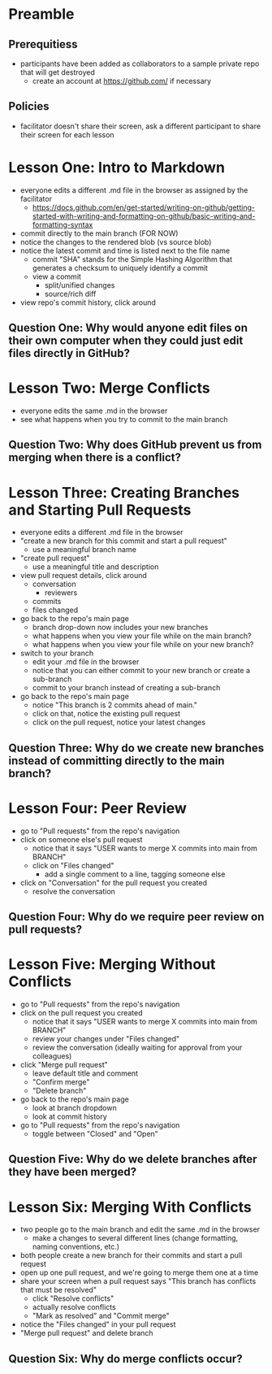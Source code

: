 # Preamble

## Prerequitiess
- participants have been added as collaborators to a sample private repo that will get destroyed
	- create an account at https://github.com/ if necessary

## Policies
- facilitator doesn't share their screen, ask a different participant to share their screen for each lesson

# Lesson One: Intro to Markdown
- everyone edits a different .md file in the browser as assigned by the facilitator
	- https://docs.github.com/en/get-started/writing-on-github/getting-started-with-writing-and-formatting-on-github/basic-writing-and-formatting-syntax
- commit directly to the main branch (FOR NOW)
- notice the changes to the rendered blob (vs source blob)
- notice the latest commit and time is listed next to the file name
	- commit "SHA" stands for the Simple Hashing Algorithm that generates a checksum to uniquely identify a commit
	- view a commit
		- split/unified changes
		- source/rich diff
- view repo's commit history, click around

## Question One: Why would anyone edit files on their own computer when they could just edit files directly in GitHub?

# Lesson Two: Merge Conflicts
- everyone edits the same .md in the browser
- see what happens when you try to commit to the main branch

## Question Two: Why does GitHub prevent us from merging when there is a conflict?

# Lesson Three: Creating Branches and Starting Pull Requests
- everyone edits a different .md file in the browser
- "create a new branch for this commit and start a pull request"
	- use a meaningful branch name
- "create pull request"
	- use a meaningful title and description
- view pull request details, click around
	- conversation
		- reviewers
	- commits
	- files changed
- go back to the repo's main page
	- branch drop-down now includes your new branches
	- what happens when you view your file while on the main branch?
	- what happens when you view your file while on your new branch?
- switch to your branch
	- edit your .md file in the browser
	- notice that you can either commit to your new branch or create a sub-branch
	- commit to your branch instead of creating a sub-branch
- go back to the repo's main page
	- notice "This branch is 2 commits ahead of main."
	- click on that, notice the existing pull request
	- click on the pull request, notice your latest changes

## Question Three: Why do we create new branches instead of committing directly to the main branch?

# Lesson Four: Peer Review
- go to "Pull requests" from the repo's navigation
- click on someone else's pull request
	- notice that it says "USER wants to merge X commits into main from BRANCH"
	- click on "Files changed"
		- add a single comment to a line, tagging someone else
- click on "Conversation" for the pull request you created
	- resolve the conversation

## Question Four: Why do we require peer review on pull requests?

# Lesson Five: Merging Without Conflicts
- go to "Pull requests" from the repo's navigation
- click on the pull request you created
	- notice that it says "USER wants to merge X commits into main from BRANCH"
	- review your changes under "Files changed"
	- review the conversation (ideally waiting for approval from your colleagues)
- click "Merge pull request"
	- leave default title and comment
	- "Confirm merge"
	- "Delete branch"
- go back to the repo's main page
	- look at branch dropdown
	- look at commit history
- go to "Pull requests" from the repo's navigation
	- toggle between "Closed" and "Open"

## Question Five: Why do we delete branches after they have been merged?

# Lesson Six: Merging With Conflicts
- two people go to the main branch and edit the same .md in the browser
	- make a changes to several different lines (change formatting, naming conventions, etc.)
- both people create a new branch for their commits and start a pull request
- open up one pull request, and we're going to merge them one at a time
- share your screen when a pull request says "This branch has conflicts that must be resolved"
	- click "Resolve conflicts"
	- actually resolve conflicts
	- "Mark as resolved" and "Commit merge"
- notice the "Files changed" in your pull request
- "Merge pull request" and delete branch

## Question Six: Why do merge conflicts occur?
